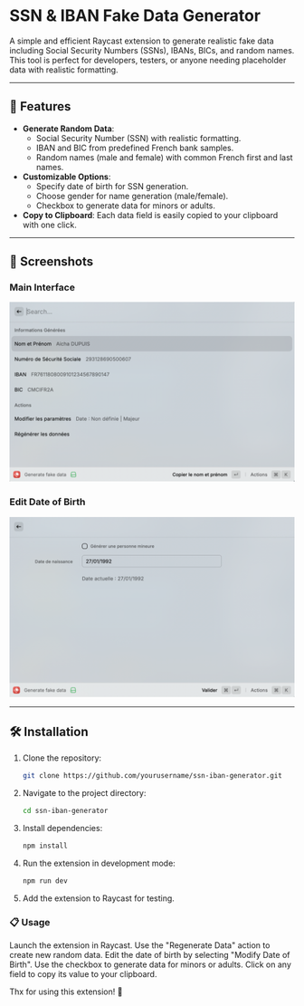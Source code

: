 # SSN & IBAN Fake Data Generator

A simple and efficient Raycast extension to generate realistic fake data including Social Security Numbers (SSNs), IBANs, BICs, and random names. This tool is perfect for developers, testers, or anyone needing placeholder data with realistic formatting.

---

## 🚀 Features

- **Generate Random Data**:
  - Social Security Number (SSN) with realistic formatting.
  - IBAN and BIC from predefined French bank samples.
  - Random names (male and female) with common French first and last names.
- **Customizable Options**:
  - Specify date of birth for SSN generation.
  - Choose gender for name generation (male/female).
  - Checkbox to generate data for minors or adults.
- **Copy to Clipboard**: Each data field is easily copied to your clipboard with one click.

---

## 📸 Screenshots

### Main Interface

![Main Interface](assets/screenshots/mainPage.png)

### Edit Date of Birth

![Edit Date of Birth](assets/screenshots/editPage.png)

---

## 🛠 Installation

1. Clone the repository:

   ```bash
   git clone https://github.com/yourusername/ssn-iban-generator.git
   ```

2. Navigate to the project directory:

   ```bash
   cd ssn-iban-generator
   ```

3. Install dependencies:

   ```bash
   npm install
   ```

4. Run the extension in development mode:

   ```bash
   npm run dev
   ```

5. Add the extension to Raycast for testing.

### 📋 Usage

Launch the extension in Raycast.
Use the "Regenerate Data" action to create new random data.
Edit the date of birth by selecting "Modify Date of Birth".
Use the checkbox to generate data for minors or adults.
Click on any field to copy its value to your clipboard.

Thx for using this extension! 🎉
